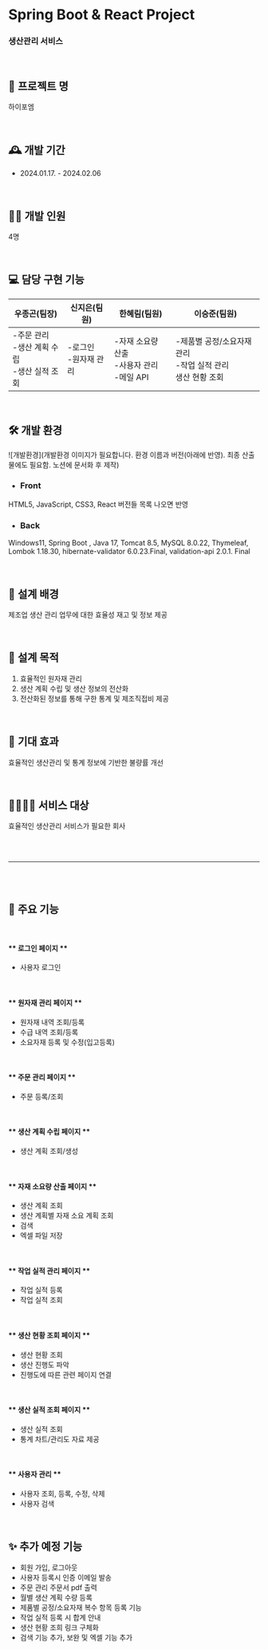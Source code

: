 # Spring Boot & React Project
### 생산관리 서비스

<br>

## 🏢 프로젝트 명
하이포엠

<br>

## 🕰️ 개발 기간
* 2024.01.17. - 2024.02.06

<br>

## 👨‍💻 개발 인원
4명

<br>

## 💻 담당 구현 기능

| 우종곤(팀장)                                                                                                    | 신지은(팀원)                                                                                         | 한혜림(팀원)                                                                             | 이승준(팀원)                                  |
|-----------------------------------------------------------------------------------------------------------------|------------------------------------------------------------------------------------------------------|------------------------------------------------------------------------------------------|-----------------------------------------------|
| -주문 관리 <br> -생산 계획 수립 <br> -생산 실적 조회 | -로그인 <br> -원자재 관리 | -자재 소요량 산출 <br> -사용자 관리 <br> -메일 API | -제품별 공정/소요자재 관리 <br> -작업 실적 관리 <br> 생산 현황 조회 |

<br>

## 🛠 개발 환경

![개발환경](개발환경 이미지가 필요합니다. 환경 이름과 버전(아래에 반영). 최종 산출물에도 필요함. 노션에 문서화 후 제작)

* ### Front <br> 
HTML5, JavaScript, CSS3, React 버전들 목록 나오면 반영

* ### Back <br>
Windows11, Spring Boot , Java 17, Tomcat 8.5, MySQL 8.0.22, Thymeleaf, Lombok 1.18.30, hibernate-validator 6.0.23.Final, validation-api 2.0.1. Final

<br>

## 📃 설계 배경
제조업 생산 관리 업무에 대한 효율성 재고 및 정보 제공

<br>

## 📌 설계 목적
1. 효율적인 원자재 관리 
2. 생산 계획 수립 및 생산 정보의 전산화
3. 전산화된 정보를 통해 구한 통계 및 제조직접비 제공

<br>

## 🎇 기대 효과
효율적인 생산관리 및 통계 정보에 기반한 불량률 개선 

<br>

## 👨‍👩‍👦‍👦 서비스 대상
효율적인 생산관리 서비스가 필요한 회사


<br>
<br>

---


<br>
<br>


## 🔔 주요 기능

<br>

#### ** 로그인 페이지 **
- 사용자 로그인

<br>

#### ** 원자재 관리 페이지 **
- 원자재 내역 조회/등록
- 수급 내역 조회/등록
- 소요자재 등록 및 수정(입고등록)

<br>

#### ** 주문 관리 페이지 **
- 주문 등록/조회

<br>

#### ** 생산 계획 수립 페이지 **
 - 생산 계획 조회/생성

<br>

#### ** 자재 소요량 산출 페이지 **
 - 생산 계획 조회
 - 생산 계획별 자재 소요 계획 조회
 - 검색
 - 엑셀 파일 저장

<br>

#### ** 작업 실적 관리 페이지 **
 - 작업 실적 등록
 - 작업 실적 조회

<br>

#### ** 생산 현황 조회 페이지 **
 - 생산 현황 조회
 - 생산 진행도 파악
 - 진행도에 따른 관련 페이지 연결

<br>

#### ** 생산 실적 조회 페이지 **
 - 생산 실적 조회
 - 통계 차트/관리도 자료 제공

<br>

#### ** 사용자 관리  **
 - 사용자 조회, 등록, 수정, 삭제
 - 사용자 검색

<br>

## ✨ 추가 예정 기능
 - 회원 가입, 로그아웃
 - 사용자 등록시 인증 이메일 발송
 - 주문 관리 주문서 pdf 출력
 - 월별 생산 계획 수량 등록
 - 제품별 공정/소요자재 복수 항목 등록 기능
 - 작업 실적 등록 시 합계 안내
 - 생산 현황 조희 링크 구체화
 - 검색 기능 추가, 보완 및 엑셀 기능 추가
